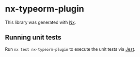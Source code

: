 # nx-typeorm-plugin

This library was generated with [Nx](https://nx.dev).

## Running unit tests

Run `nx test nx-typeorm-plugin` to execute the unit tests via [Jest](https://jestjs.io).
